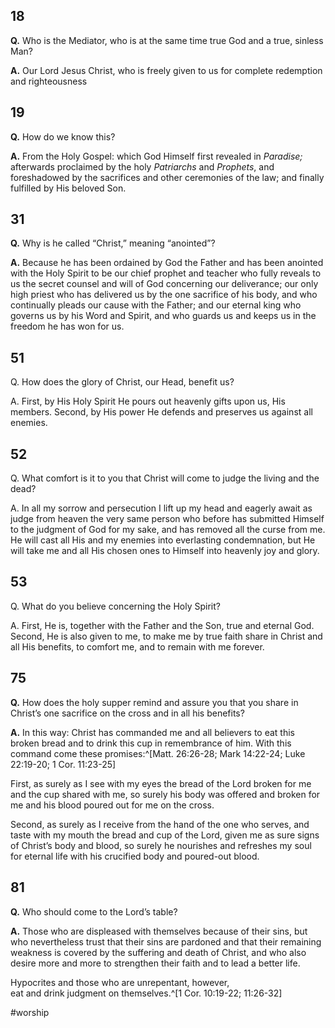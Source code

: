 ## 18
**Q.** Who is the Mediator, who is at the same time true God and a true, sinless Man?

**A.** Our Lord Jesus Christ, who is freely given to us for complete redemption and righteousness

## 19
**Q.** How do we know this? 

**A.** From the Holy Gospel: which God Himself first revealed in _Paradise;_ afterwards proclaimed by the holy _Patriarchs_ and _Prophets_, and foreshadowed by the sacrifices and other ceremonies of the law; and finally fulfilled by His beloved Son.

## 31
**Q.** Why is he called “Christ,” meaning “anointed”?

**A.** Because he has been ordained by God the Father and has been anointed with the Holy Spirit to be our chief prophet and teacher who fully reveals to us the secret counsel and will of God concerning our deliverance; our only high priest who has delivered us by the one sacrifice of his body, and who continually pleads our cause with the Father; and our eternal king who governs us by his Word and Spirit, and who guards us and keeps us in the freedom he has won for us.

## 51
Q. How does the glory of Christ, our Head, benefit us?
  
A. First, by His Holy Spirit He pours out heavenly gifts upon us, His members. Second, by His power He defends and preserves us against all enemies.

## 52
Q. What comfort is it to you that Christ will come to judge the living and the dead?

A. In all my sorrow and persecution I lift up my head and eagerly await as judge from heaven the very same person who before has submitted Himself to the judgment of God for my sake, and has removed all the curse from me. He will cast all His and my enemies into everlasting condemnation, but He will take me and all His chosen ones to Himself into heavenly joy and glory.

## 53
Q. What do you believe concerning the Holy Spirit?

A. First, He is, together with the Father and the Son, true and eternal God. Second, He is also given to me, to make me by true faith share in Christ and all His benefits, to comfort me, and to remain with me forever.

## 75
**Q.** How does the holy supper remind and assure you that you share in Christ’s one sacrifice on the cross and in all his benefits?

**A.** In this way: Christ has commanded me and all believers to eat this broken bread and to drink this cup in remembrance of him. With this command come these promises:^[Matt. 26:26-28; Mark 14:22-24; Luke 22:19-20; 1 Cor. 11:23-25]

First, as surely as I see with my eyes the bread of the Lord broken for me and the cup shared with me, so surely his body was offered and broken for me and his blood poured out for me on the cross.

Second, as surely as I receive from the hand of the one who serves, and taste with my mouth the bread and cup of the Lord,   given me as sure signs of Christ’s body and blood, so surely he nourishes and refreshes my soul for eternal life with his crucified body and poured-out blood.

## 81 
**Q.** Who should come to the Lord’s table?

**A.** Those who are displeased with themselves because of their sins, but who nevertheless trust that their sins are pardoned and that their remaining weakness is covered by the suffering and death of Christ, and who also desire more and more to strengthen their faith and to lead a better life.

Hypocrites and those who are unrepentant, however,  
eat and drink judgment on themselves.^[1 Cor. 10:19-22; 11:26-32]


#worship 